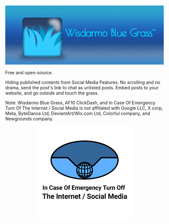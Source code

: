 <p align="center">
  <img src="wbg_brandlogo1.jpg" width="700"/>
</p>

Free and open-source.

Hiding published contents from Social Media Features. No scrolling and no drama, send the post's link to chat as unlisted posts. Embed posts to your website, and go outside and touch the grass.

Note: Wisdarmo Blue Grass, AF10 ClickDash, and In Case Of Emergency Turn Of The Internet / Social Media is not affiliated with Google LLC, X corp, Meta, ByteDance Ltd, DeviantArt/Wix.com Ltd, Colorful company, and Newgrounds company.

<p align="center">
  <img src="In-Case-Of-Emergency-Turn-Off-The-Internet-Social-Media-Logo2.png" width="300"/>
</p>
